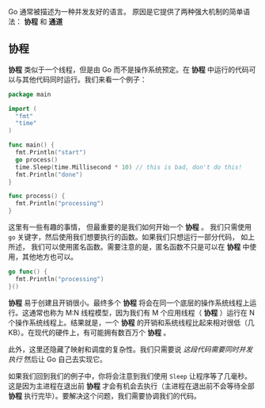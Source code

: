 Go 通常被描述为一种并发友好的语言。 原因是它提供了两种强大机制的简单语法： **协程** 和 **通道**

## 协程
 **协程** 类似于一个线程，但是由 Go 而不是操作系统预定。在 **协程** 中运行的代码可以与其他代码同时运行。我们来看一个例子：


```go
package main

import (
  "fmt"
  "time"
)

func main() {
  fmt.Println("start")
  go process()
  time.Sleep(time.Millisecond * 10) // this is bad, don't do this!
  fmt.Println("done")
}

func process() {
  fmt.Println("processing")
}
```

这里有一些有趣的事情， 但最重要的是我们如何开始一个 **协程** 。 我们只需使用 `go` 关键字，然后使用我们想要执行的函数。如果我们只想运行一部分代码， 如上所述， 我们可以使用匿名函数。需要注意的是，匿名函数不只是可以在 **协程** 中使用，其他地方也可以。

```go
go func() {
  fmt.Println("processing")
}()
```

 **协程** 易于创建且开销很小。最终多个 **协程** 将会在同一个底层的操作系统线程上运行。这通常也称为 M:N 线程模型，因为我们有 M 个应用线程（ **协程** ）运行在 N 个操作系统线程上。结果就是，一个 **协程** 的开销和系统线程比起来相对很低（几KB）。在现代的硬件上，有可能拥有数百万个 **协程** 。

此外，这里还隐藏了映射和调度的复杂性。我们只需要说 *这段代码需要同时并发执行* 然后让 Go 自己去实现它。

如果我们回到我们的例子中，你将会注意到我们使用 `Sleep` 让程序等了几毫秒。这是因为主进程在退出前 **协程** 才会有机会去执行（主进程在退出前不会等待全部 **协程** 执行完毕）。要解决这个问题，我们需要协调我们的代码。